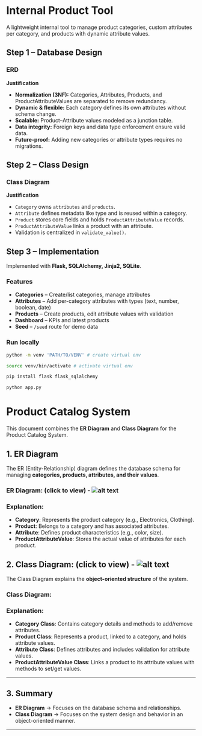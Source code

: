 # Internal Product Tool

A lightweight internal tool to manage product categories, custom attributes per category, and products with dynamic attribute values.

## Step 1 – Database Design

### ERD

**Justification**
- **Normalization (3NF):** Categories, Attributes, Products, and ProductAttributeValues are separated to remove redundancy.
- **Dynamic & flexible:** Each category defines its own attributes without schema change.
- **Scalable:** Product–Attribute values modeled as a junction table.
- **Data integrity:** Foreign keys and data type enforcement ensure valid data.
- **Future-proof:** Adding new categories or attribute types requires no migrations.


## Step 2 – Class Design

### Class Diagram

**Justification**
- `Category` owns `attributes` and `products`.
- `Attribute` defines metadata like type and is reused within a category.
- `Product` stores core fields and holds `ProductAttributeValue` records.
- `ProductAttributeValue` links a product with an attribute.
- Validation is centralized in `validate_value()`.


## Step 3 – Implementation

Implemented with **Flask, SQLAlchemy, Jinja2, SQLite**.

### Features
- **Categories** – Create/list categories, manage attributes
- **Attributes** – Add per-category attributes with types (text, number, boolean, date)
- **Products** – Create products, edit attribute values with validation
- **Dashboard** – KPIs and latest products
- **Seed** – `/seed` route for demo data

### Run locally
```bash
python -m venv 'PATH/TO/VENV' # create virtual env

source venv/bin/activate # activate virtual env

pip install flask flask_sqlalchemy

python app.py
```



# Product Catalog System

This document combines the **ER Diagram** and **Class Diagram** for the Product Catalog System.


## 1. ER Diagram

The ER (Entity-Relationship) diagram defines the database schema for managing **categories, products, attributes, and their values**.

### ER Diagram: (click to view) - ![alt text](erd_img-1.png)


### Explanation:
- **Category**: Represents the product category (e.g., Electronics, Clothing).
- **Product**: Belongs to a category and has associated attributes.
- **Attribute**: Defines product characteristics (e.g., color, size).
- **ProductAttributeValue**: Stores the actual value of attributes for each product.



## 2. Class Diagram: (click to view) - ![alt text](class_image-1.png)

The Class Diagram explains the **object-oriented structure** of the system.

### Class Diagram:


### Explanation:
- **Category Class**: Contains category details and methods to add/remove attributes.
- **Product Class**: Represents a product, linked to a category, and holds attribute values.
- **Attribute Class**: Defines attributes and includes validation for attribute values.
- **ProductAttributeValue Class**: Links a product to its attribute values with methods to set/get values.

---

## 3. Summary

- **ER Diagram** → Focuses on the database schema and relationships.
- **Class Diagram** → Focuses on the system design and behavior in an object-oriented manner.

---

